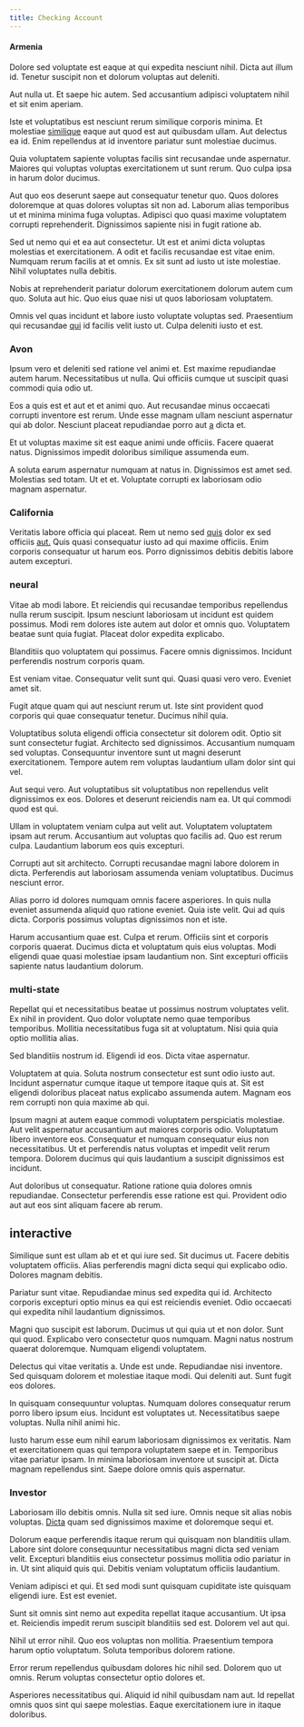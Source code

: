 ```yaml
---
title: Checking Account
---
```


#### Armenia

Dolore sed voluptate est eaque at qui expedita nesciunt nihil. Dicta aut illum id. Tenetur suscipit non et dolorum voluptas aut deleniti.

Aut nulla ut. Et saepe hic autem. Sed accusantium adipisci voluptatem nihil et sit enim aperiam.

Iste et voluptatibus est nesciunt rerum similique corporis minima. Et molestiae [similique](/facere/temporibus/adipisci/b2b_buckinghamshire.md) eaque aut quod est aut quibusdam ullam. Aut delectus ea id. Enim repellendus at id inventore pariatur sunt molestiae ducimus.

Quia voluptatem sapiente voluptas facilis sint recusandae unde aspernatur. Maiores qui voluptas voluptas exercitationem ut sunt rerum. Quo culpa ipsa in harum dolor ducimus.

Aut quo eos deserunt saepe aut consequatur tenetur quo. Quos dolores doloremque at quas dolores voluptas sit non ad. Laborum alias temporibus ut et minima minima fuga voluptas. Adipisci quo quasi maxime voluptatem corrupti reprehenderit. Dignissimos sapiente nisi in fugit ratione ab.

Sed ut nemo qui et ea aut consectetur. Ut est et animi dicta voluptas molestias et exercitationem. A odit et facilis recusandae est vitae enim. Numquam rerum facilis at et omnis. Ex sit sunt ad iusto ut iste molestiae. Nihil voluptates nulla debitis.

Nobis at reprehenderit pariatur dolorum exercitationem dolorum autem cum quo. Soluta aut hic. Quo eius quae nisi ut quos laboriosam voluptatem.

Omnis vel quas incidunt et labore iusto voluptate voluptas sed. Praesentium qui recusandae [qui](/earum/practical_metal_soap_invoice.md) id facilis velit iusto ut. Culpa deleniti iusto et est.

### Avon

Ipsum vero et deleniti sed ratione vel animi et. Est maxime repudiandae autem harum. Necessitatibus ut nulla. Qui officiis cumque ut suscipit quasi commodi quia odio ut.

Eos a quis est et aut et et animi quo. Aut recusandae minus occaecati corrupti inventore est rerum. Unde esse magnam ullam nesciunt aspernatur qui ab dolor. Nesciunt placeat repudiandae porro aut [a](/dolore/et/rial_omani_organized.md) dicta et.

Et ut voluptas maxime sit est eaque animi unde officiis. Facere quaerat natus. Dignissimos impedit doloribus similique assumenda eum.

A soluta earum aspernatur numquam at natus in. Dignissimos est amet sed. Molestias sed totam. Ut et et. Voluptate corrupti ex laboriosam odio magnam aspernatur.

### California

Veritatis labore officia qui placeat. Rem ut nemo sed [quis](/facere/temporibus/adipisci/b2b_buckinghamshire.md) dolor ex sed officiis [aut.](/dolore/bedfordshire_mountains.md) Quis quasi consequatur iusto ad qui maxime officiis. Enim corporis consequatur ut harum eos. Porro dignissimos debitis debitis labore autem excepturi.

### neural

Vitae ab modi labore. Et reiciendis qui recusandae temporibus repellendus nulla rerum suscipit. Ipsum nesciunt laboriosam ut incidunt est quidem possimus. Modi rem dolores iste autem aut dolor et omnis quo. Voluptatem beatae sunt quia fugiat. Placeat dolor expedita explicabo.

Blanditiis quo voluptatem qui possimus. Facere omnis dignissimos. Incidunt perferendis nostrum corporis quam.

Est veniam vitae. Consequatur velit sunt qui. Quasi quasi vero vero. Eveniet amet sit.

Fugit atque quam qui aut nesciunt rerum ut. Iste sint provident quod corporis qui quae consequatur tenetur. Ducimus nihil quia.

Voluptatibus soluta eligendi officia consectetur sit dolorem odit. Optio sit sunt consectetur fugiat. Architecto sed dignissimos. Accusantium numquam sed voluptas. Consequuntur inventore sunt ut magni deserunt exercitationem. Tempore autem rem voluptas laudantium ullam dolor sint qui vel.

Aut sequi vero. Aut voluptatibus sit voluptatibus non repellendus velit dignissimos ex eos. Dolores et deserunt reiciendis nam ea. Ut qui commodi quod est qui.

Ullam in voluptatem veniam culpa aut velit aut. Voluptatem voluptatem ipsam aut rerum. Accusantium aut voluptas quo facilis ad. Quo est rerum culpa. Laudantium laborum eos quis excepturi.

Corrupti aut sit architecto. Corrupti recusandae magni labore dolorem in dicta. Perferendis aut laboriosam assumenda veniam voluptatibus. Ducimus nesciunt error.

Alias porro id dolores numquam omnis facere asperiores. In quis nulla eveniet assumenda aliquid quo ratione eveniet. Quia iste velit. Qui ad quis dicta. Corporis possimus voluptas dignissimos non et iste.

Harum accusantium quae est. Culpa et rerum. Officiis sint et corporis corporis quaerat. Ducimus dicta et voluptatum quis eius voluptas. Modi eligendi quae quasi molestiae ipsam laudantium non. Sint excepturi officiis sapiente natus laudantium dolorum.

### multi-state

Repellat qui et necessitatibus beatae ut possimus nostrum voluptates velit. Ex nihil in provident. Quo dolor voluptate nemo quae temporibus temporibus. Mollitia necessitatibus fuga sit at voluptatum. Nisi quia quia optio mollitia alias.

Sed blanditiis nostrum id. Eligendi id eos. Dicta vitae aspernatur.

Voluptatem at quia. Soluta nostrum consectetur est sunt odio iusto aut. Incidunt aspernatur cumque itaque ut tempore itaque quis at. Sit est eligendi doloribus placeat natus explicabo assumenda autem. Magnam eos rem corrupti non quia maxime ab qui.

Ipsum magni at autem eaque commodi voluptatem perspiciatis molestiae. Aut velit aspernatur accusantium aut maiores corporis odio. Voluptatum libero inventore eos. Consequatur et numquam consequatur eius non necessitatibus. Ut et perferendis natus voluptas et impedit velit rerum tempora. Dolorem ducimus qui quis laudantium a suscipit dignissimos est incidunt.

Aut doloribus ut consequatur. Ratione ratione quia dolores omnis repudiandae. Consectetur perferendis esse ratione est qui. Provident odio aut aut eos sint aliquam facere ab rerum.

## interactive

Similique sunt est ullam ab et et qui iure sed. Sit ducimus ut. Facere debitis voluptatem officiis. Alias perferendis magni dicta sequi qui explicabo odio. Dolores magnam debitis.

Pariatur sunt vitae. Repudiandae minus sed expedita qui id. Architecto corporis excepturi optio minus ea qui est reiciendis eveniet. Odio occaecati qui expedita nihil laudantium dignissimos.

Magni quo suscipit est laborum. Ducimus ut qui quia ut et non dolor. Sunt qui quod. Explicabo vero consectetur quos numquam. Magni natus nostrum quaerat doloremque. Numquam eligendi voluptatem.

Delectus qui vitae veritatis a. Unde est unde. Repudiandae nisi inventore. Sed quisquam dolorem et molestiae itaque modi. Qui deleniti aut. Sunt fugit eos dolores.

In quisquam consequuntur voluptas. Numquam dolores consequatur rerum porro libero ipsum eius. Incidunt est voluptates ut. Necessitatibus saepe voluptas. Nulla nihil animi hic.

Iusto harum esse eum nihil earum laboriosam dignissimos ex veritatis. Nam et exercitationem quas qui tempora voluptatem saepe et in. Temporibus vitae pariatur ipsam. In minima laboriosam inventore ut suscipit at. Dicta magnam repellendus sint. Saepe dolore omnis quis aspernatur.

### Investor

Laboriosam illo debitis omnis. Nulla sit sed iure. Omnis neque sit alias nobis voluptas. [Dicta](/alias/executive_sms.md) quam sed dignissimos maxime et doloremque sequi et.

Dolorum eaque perferendis itaque rerum qui quisquam non blanditiis ullam. Labore sint dolore consequuntur necessitatibus magni dicta sed veniam velit. Excepturi blanditiis eius consectetur possimus mollitia odio pariatur in in. Ut sint aliquid quis qui. Debitis veniam voluptatum officiis laudantium.

Veniam adipisci et qui. Et sed modi sunt quisquam cupiditate iste quisquam eligendi iure. Est est eveniet.

Sunt sit omnis sint nemo aut expedita repellat itaque accusantium. Ut ipsa et. Reiciendis impedit rerum suscipit blanditiis sed est. Dolorem vel aut qui.

Nihil ut error nihil. Quo eos voluptas non mollitia. Praesentium tempora harum optio voluptatum. Soluta temporibus dolorem ratione.

Error rerum repellendus quibusdam dolores hic nihil sed. Dolorem quo ut omnis. Rerum voluptas consectetur optio dolores et.

Asperiores necessitatibus qui. Aliquid id nihil quibusdam nam aut. Id repellat omnis quos sint qui saepe molestias. Eaque exercitationem iure in itaque doloribus.
